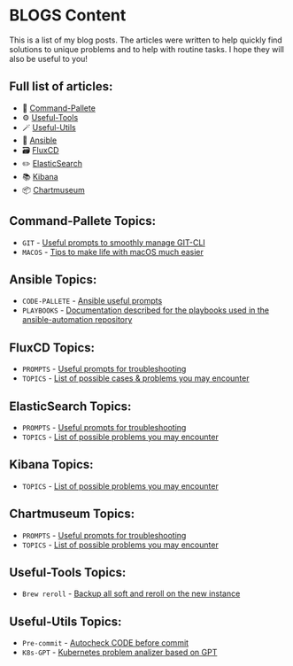 # BLOGS Content

This is a list of my blog posts. The articles were written to help quickly find solutions to unique problems and to help with routine tasks. 
I hope they will also be useful to you!

## Full list of articles:

- 📝 [Command-Pallete](#Command-Pallete/)
&NewLine;
- ⚙️ [Useful-Tools](#Useful-Tools/)
- 🪄 [Useful-Utils](#Useful-Utils/)
- 🧾 [Ansible](#Ansible/)
&NewLine;
- 🗃️ [FluxCD](#FluxCD/)
- ✏️ [ElasticSearch](#ElasticSearch/)
- 📚 [Kibana](#Kibana/)
- 📦 [Chartmuseum](#Chartmuseum/)

## Command-Pallete Topics:

- `GIT` - [Useful prompts to smoothly manage GIT-CLI](https://github.com/DrPalmeritta/BLOGS/blob/main/Command-Pallete/git-cli-pallete.md)
- `MACOS` - [Tips to make life with macOS much easier](https://github.com/DrPalmeritta/BLOGS/blob/main/Command-Pallete/macos-pallete.md)

## Ansible Topics:

- `CODE-PALLETE` - [Ansible useful prompts](https://github.com/DrPalmeritta/BLOGS/blob/main/Ansible/ansible-code-pallete.md)
- `PLAYBOOKS` - [Documentation described for the playbooks used in the ansible-automation repository](https://github.com/DrPalmeritta/BLOGS/blob/main/Ansible)

## FluxCD Topics:

- `PROMPTS` - [Useful prompts for troubleshooting](https://github.com/DrPalmeritta/BLOGS/blob/main/FluxCD/fluxcd-useful-prompts.md)
- `TOPICS` - [List of possible cases & problems you may encounter](https://github.com/DrPalmeritta/BLOGS/blob/main/FluxCD/fluxcd-topics.md)

## ElasticSearch Topics:

- `PROMPTS` - [Useful prompts for troubleshooting](https://github.com/DrPalmeritta/BLOGS/blob/main/ElasticSearch/elasticsearch-useful-prompts.md)
- `TOPICS` - [List of possible problems you may encounter](https://github.com/DrPalmeritta/BLOGS/blob/main/ElasticSearch/elasticsearch-topics.md)

## Kibana Topics:

- `TOPICS` - [List of possible problems you may encounter](https://github.com/DrPalmeritta/BLOGS/blob/main/Kibana/kibana-topics.md)

## Chartmuseum Topics:

- `PROMPTS` - [Useful prompts for troubleshooting](https://github.com/DrPalmeritta/BLOGS/blob/main/Chartmuseum/chartmuseum-useful-prompts.md)
- `TOPICS` - [List of possible problems you may encounter](https://github.com/DrPalmeritta/BLOGS/blob/main/Chartmuseum/chartmuseum-topics.md)

## Useful-Tools Topics:

- `Brew reroll` - [Backup all soft and reroll on the new instance](https://github.com/DrPalmeritta/BLOGS/blob/main/Useful-Tools/brew-reroll.md)

## Useful-Utils Topics:

- `Pre-commit` - [Autocheck CODE before commit](https://github.com/DrPalmeritta/BLOGS/blob/main/Useful-Utils/pre-commit.md)
- `K8s-GPT` - [Kubernetes problem analizer based on GPT](https://github.com/DrPalmeritta/BLOGS/blob/main/Useful-Utils/k8s-gpt.md)
